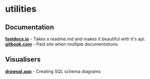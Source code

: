 # utilities

## Documentation
[**fastdocs.io**](https://fastdocs.io) - Takes a readme.md and makes it beautiful with it's api.  
[**gitbook.com**](https://www.gitbook.com) - Paid site when multiple documentations.

## Visualisers
[**drawsql.app**](https://drawsql.app) - Creating SQL schema diagrams
